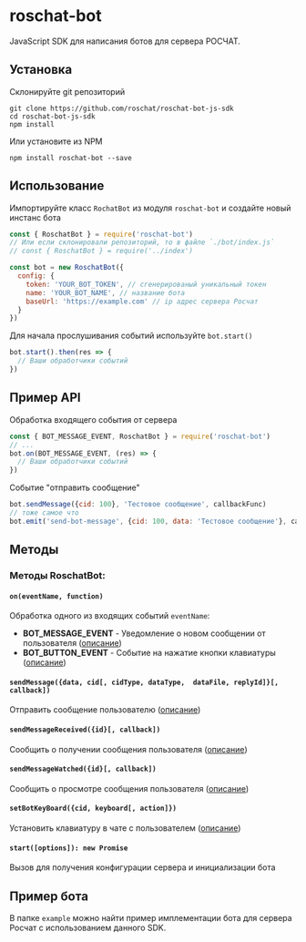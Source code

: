 # roschat-bot
JavaScript SDK для написания ботов для сервера РОСЧАТ.

## Установка
Склонируйте git репозиторий
```
git clone https://github.com/roschat/roschat-bot-js-sdk
cd roschat-bot-js-sdk
npm install
```
Или установите из NPM
```
npm install roschat-bot --save
```


## Использование
Импортируйте класс `RochatBot` из модуля `roschat-bot` и создайте новый инстанс бота
```js
const { RoschatBot } = require('roschat-bot')
// Или если склонировали репозиторий, то в файле `./bot/index.js`
// const { RoschatBot } = require('../index')

const bot = new RoschatBot({
  config: {
    token: 'YOUR_BOT_TOKEN', // сгенерированый уникальный токен
    name: 'YOUR_BOT_NAME', // название бота
    baseUrl: 'https://example.com' // ip адрес сервера Росчат
  }
})
```

Для начала прослушивания событий используйте `bot.start()`
```js
bot.start().then(res => {
  // Ваши обработчики событий
})
```

## Пример API
Обработка входящего события от сервера
```js
const { BOT_MESSAGE_EVENT, RoschatBot } = require('roschat-bot')
// ...
bot.on(BOT_MESSAGE_EVENT, (res) => {
  // Ваши обработчики событий
})
```
Событие "отправить сообщение"
```js
bot.sendMessage({cid: 100}, 'Тестовое сообщение', callbackFunc)
// тоже самое что
bot.emit('send-bot-message', {cid: 100, data: 'Тестовое сообщение'}, callbackFunc)
```

## Методы

### Методы RoschatBot:

#### `on(eventName, function)`
Обработка одного из входящих событий `eventName`:
* **BOT_MESSAGE_EVENT** - Уведомление о новом сообщении от пользователя ([описание](https://github.com/roschat/roschat-docs/wiki/roschat-bot-api-send-bot-message))
* **BOT_BUTTON_EVENT** - Событие на нажатие кнопки клавиатуры ([описание](https://github.com/roschat/roschat-docs/wiki/roschat-bot-api-bot-button-event))

#### `sendMessage({data, cid[, cidType, dataType,  dataFile, replyId]}[, callback])`
Отправить сообщение пользователю ([описание](
https://github.com/roschat/roschat-docs/wiki/roschat-bot-api-send-bot-message
))

#### `sendMessageReceived({id}[, callback])`
Сообщить о получении сообщения пользователя ([описание](https://github.com/roschat/roschat-docs/wiki/roschat-bot-api-bot-message-received))


#### `sendMessageWatched({id}[, callback])`
Сообщить о просмотре сообщения пользователя ([описание](https://github.com/roschat/roschat-docs/wiki/roschat-bot-api-bot-message-watched))

#### `setBotKeyBoard({cid, keyboard[, action]})`
Установить клавиатуру в чате с пользователем ([описание](https://github.com/roschat/roschat-docs/wiki/roschat-bot-api-set-bot-keyboard))

#### `start([options]): new Promise`
Вызов для получения конфигурации сервера и инициализации бота 


## Пример бота
В папке `example` можно найти пример имплементации бота для сервера Росчат с использованием данного SDK. 